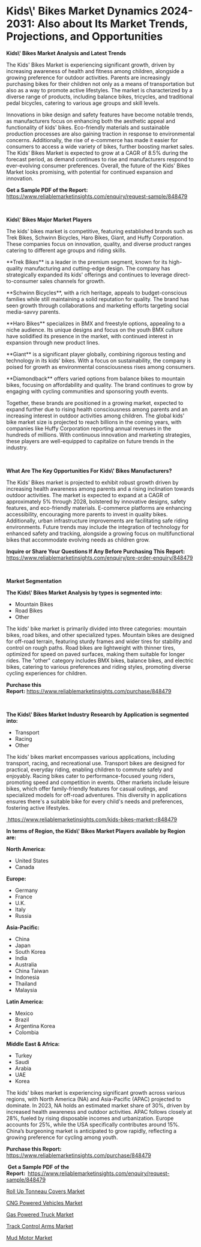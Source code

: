 <p><h1>Kids\' Bikes Market Dynamics 2024-2031: Also about Its Market Trends, Projections, and Opportunities</h1></p><p><strong>Kids\' Bikes Market Analysis and Latest Trends</strong></p>
<p><p>The Kids' Bikes Market is experiencing significant growth, driven by increasing awareness of health and fitness among children, alongside a growing preference for outdoor activities. Parents are increasingly purchasing bikes for their children not only as a means of transportation but also as a way to promote active lifestyles. The market is characterized by a diverse range of products, including balance bikes, tricycles, and traditional pedal bicycles, catering to various age groups and skill levels.</p><p>Innovations in bike design and safety features have become notable trends, as manufacturers focus on enhancing both the aesthetic appeal and functionality of kids' bikes. Eco-friendly materials and sustainable production processes are also gaining traction in response to environmental concerns. Additionally, the rise of e-commerce has made it easier for consumers to access a wide variety of bikes, further boosting market sales. The Kids' Bikes Market is expected to grow at a CAGR of 8.5% during the forecast period, as demand continues to rise and manufacturers respond to ever-evolving consumer preferences. Overall, the future of the Kids' Bikes Market looks promising, with potential for continued expansion and innovation.</p></p>
<p><strong>Get a Sample PDF of the Report:&nbsp;</strong> <a href="https://www.reliablemarketinsights.com/enquiry/request-sample/848479?utm_campaign=1739&utm_medium=2&utm_source=Github&utm_content=ia&utm_term=15102024&utm_id=kids-bikes">https://www.reliablemarketinsights.com/enquiry/request-sample/848479</a></p>
<p>&nbsp;</p>
<p><strong>Kids\' Bikes Major Market Players</strong></p>
<p><p>The kids' bikes market is competitive, featuring established brands such as Trek Bikes, Schwinn Bicycles, Haro Bikes, Giant, and Huffy Corporation. These companies focus on innovation, quality, and diverse product ranges catering to different age groups and riding skills.</p><p>**Trek Bikes** is a leader in the premium segment, known for its high-quality manufacturing and cutting-edge design. The company has strategically expanded its kids' offerings and continues to leverage direct-to-consumer sales channels for growth.</p><p>**Schwinn Bicycles**, with a rich heritage, appeals to budget-conscious families while still maintaining a solid reputation for quality. The brand has seen growth through collaborations and marketing efforts targeting social media-savvy parents.</p><p>**Haro Bikes** specializes in BMX and freestyle options, appealing to a niche audience. Its unique designs and focus on the youth BMX culture have solidified its presence in the market, with continued interest in expansion through new product lines.</p><p>**Giant** is a significant player globally, combining rigorous testing and technology in its kids' bikes. With a focus on sustainability, the company is poised for growth as environmental consciousness rises among consumers.</p><p>**Diamondback** offers varied options from balance bikes to mountain bikes, focusing on affordability and quality. The brand continues to grow by engaging with cycling communities and sponsoring youth events.</p><p>Together, these brands are positioned in a growing market, expected to expand further due to rising health consciousness among parents and an increasing interest in outdoor activities among children. The global kids' bike market size is projected to reach billions in the coming years, with companies like Huffy Corporation reporting annual revenues in the hundreds of millions. With continuous innovation and marketing strategies, these players are well-equipped to capitalize on future trends in the industry.</p></p>
<p>&nbsp;</p>
<p><strong>What Are The Key Opportunities For Kids\' Bikes Manufacturers?</strong></p>
<p><p>The Kids' Bikes market is projected to exhibit robust growth driven by increasing health awareness among parents and a rising inclination towards outdoor activities. The market is expected to expand at a CAGR of approximately 5% through 2028, bolstered by innovative designs, safety features, and eco-friendly materials. E-commerce platforms are enhancing accessibility, encouraging more parents to invest in quality bikes. Additionally, urban infrastructure improvements are facilitating safe riding environments. Future trends may include the integration of technology for enhanced safety and tracking, alongside a growing focus on multifunctional bikes that accommodate evolving needs as children grow.</p></p>
<p><strong>Inquire or Share Your Questions If Any Before Purchasing This Report:</strong> <a href="https://www.reliablemarketinsights.com/enquiry/pre-order-enquiry/848479?utm_campaign=1739&utm_medium=2&utm_source=Github&utm_content=ia&utm_term=15102024&utm_id=kids-bikes">https://www.reliablemarketinsights.com/enquiry/pre-order-enquiry/848479</a></p>
<p>&nbsp;</p>
<p><strong>Market Segmentation</strong></p>
<p><strong>The Kids\' Bikes Market Analysis by types is segmented into:</strong></p>
<p><ul><li>Mountain Bikes</li><li>Road Bikes</li><li>Other</li></ul></p>
<p><p>The kids' bike market is primarily divided into three categories: mountain bikes, road bikes, and other specialized types. Mountain bikes are designed for off-road terrain, featuring sturdy frames and wider tires for stability and control on rough paths. Road bikes are lightweight with thinner tires, optimized for speed on paved surfaces, making them suitable for longer rides. The "other" category includes BMX bikes, balance bikes, and electric bikes, catering to various preferences and riding styles, promoting diverse cycling experiences for children.</p></p>
<p><strong>Purchase this Report:&nbsp;</strong><a href="https://www.reliablemarketinsights.com/purchase/848479?utm_campaign=1739&utm_medium=2&utm_source=Github&utm_content=ia&utm_term=15102024&utm_id=kids-bikes">https://www.reliablemarketinsights.com/purchase/848479</a></p>
<p>&nbsp;</p>
<p><strong>The Kids\' Bikes Market Industry Research by Application is segmented into:</strong></p>
<p><ul><li>Transport</li><li>Racing</li><li>Other</li></ul></p>
<p><p>The kids' bikes market encompasses various applications, including transport, racing, and recreational use. Transport bikes are designed for practical, everyday riding, enabling children to commute safely and enjoyably. Racing bikes cater to performance-focused young riders, promoting speed and competition in events. Other markets include leisure bikes, which offer family-friendly features for casual outings, and specialized models for off-road adventures. This diversity in applications ensures there's a suitable bike for every child's needs and preferences, fostering active lifestyles.</p></p>
<p><a href="https://www.reliablemarketinsights.com/kids-bikes-market-r848479?utm_campaign=1739&utm_medium=2&utm_source=Github&utm_content=ia&utm_term=15102024&utm_id=kids-bikes">&nbsp;https://www.reliablemarketinsights.com/kids-bikes-market-r848479</a></p>
<p><strong>In terms of Region, the Kids\' Bikes Market Players available by Region are:</strong></p>
<p>
    <p> <strong> North America: </strong>
        <ul>
            <li>United States</li>
            <li>Canada</li>
        </ul>
        </p> 
    <p> <strong> Europe: </strong>
        <ul>
            <li>Germany</li>
            <li>France</li>
            <li>U.K.</li>
            <li>Italy</li>
            <li>Russia</li>
        </ul>
        </p> 
    <p> <strong> Asia-Pacific: </strong>
        <ul>
            <li>China</li>
            <li>Japan</li>
            <li>South Korea</li>
            <li>India</li>
            <li>Australia</li>
            <li>China Taiwan</li>
            <li>Indonesia</li>
            <li>Thailand</li>
            <li>Malaysia</li>
        </ul>
        </p> 
    <p> <strong> Latin America: </strong>
        <ul>
            <li>Mexico</li>
            <li>Brazil</li>
            <li>Argentina Korea</li>
            <li>Colombia</li>
        </ul>
        </p> 
    <p> <strong> Middle East & Africa: </strong>
        <ul>
            <li>Turkey</li>
            <li>Saudi</li>
            <li>Arabia</li>
            <li>UAE</li>
            <li>Korea</li>
        </ul>
    </p>
    </p>
<p><p>The kids' bikes market is experiencing significant growth across various regions, with North America (NA) and Asia-Pacific (APAC) projected to dominate. In 2023, NA holds an estimated market share of 30%, driven by increased health awareness and outdoor activities. APAC follows closely at 28%, fueled by rising disposable incomes and urbanization. Europe accounts for 25%, while the USA specifically contributes around 15%. China’s burgeoning market is anticipated to grow rapidly, reflecting a growing preference for cycling among youth.</p></p>
<p><strong>Purchase this Report: </strong><a href="https://www.reliablemarketinsights.com/purchase/848479?utm_campaign=1739&utm_medium=2&utm_source=Github&utm_content=ia&utm_term=15102024&utm_id=kids-bikes">https://www.reliablemarketinsights.com/purchase/848479</a></p>
<p>&nbsp;<strong>Get a Sample PDF of the Report:&nbsp;&nbsp;</strong><a href="https://www.reliablemarketinsights.com/enquiry/request-sample/848479?utm_campaign=1739&utm_medium=2&utm_source=Github&utm_content=ia&utm_term=15102024&utm_id=kids-bikes">https://www.reliablemarketinsights.com/enquiry/request-sample/848479</a></p>
<p><strong></strong></p>
<p><p><a href="https://www.linkedin.com/pulse/market-insights-global-roll-up-tonneau-covers-forecast-yxzaf?utm_campaign=1739&utm_medium=2&utm_source=Github&utm_content=ia&utm_term=15102024&utm_id=kids-bikes">Roll Up Tonneau Covers Market</a></p><p><a href="https://www.linkedin.com/pulse/cng-powered-vehicles-market-segmentation-applications-p3kcf?utm_campaign=1739&utm_medium=2&utm_source=Github&utm_content=ia&utm_term=15102024&utm_id=kids-bikes">CNG Powered Vehicles Market</a></p><p><a href="https://www.linkedin.com/pulse/gas-powered-truck-market-maturity-analysis-regional-disparities-loadf?utm_campaign=1739&utm_medium=2&utm_source=Github&utm_content=ia&utm_term=15102024&utm_id=kids-bikes">Gas Powered Truck Market</a></p><p><a href="https://www.linkedin.com/pulse/surfing-track-control-arms-wave-riding-market-currents-2031-karmark-d5rsf?utm_campaign=1739&utm_medium=2&utm_source=Github&utm_content=ia&utm_term=15102024&utm_id=kids-bikes">Track Control Arms Market</a></p><p><a href="https://issuu.com/reportprime-2/docs/mud-motor-market-size-2030.pptx_9e0628f8f54a9d?utm_campaign=1739&utm_medium=2&utm_source=Github&utm_content=ia&utm_term=15102024&utm_id=kids-bikes">Mud Motor Market</a></p></p>